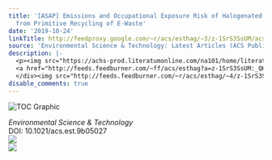 ```yaml
---
title: '[ASAP] Emissions and Occupational Exposure Risk of Halogenated Flame Retardants
  from Primitive Recycling of E-Waste'
date: '2019-10-24'
linkTitle: http://feedproxy.google.com/~r/acs/esthag/~3/z-1SrS3SsUM/acs.est.9b05027
source: 'Environmental Science & Technology: Latest Articles (ACS Publications)'
description: |-
  <p><img src="https://achs-prod.literatumonline.com/na101/home/literatum/publisher/achs/journals/content/esthag/0/esthag.ahead-of-print/acs.est.9b05027/20191024/images/medium/es9b05027_0006.gif" alt="TOC Graphic"/></p><div><cite>Environmental Science & Technology</cite></div><div>DOI: 10.1021/acs.est.9b05027</div><div class="feedflare">
  <a href="http://feeds.feedburner.com/~ff/acs/esthag?a=z-1SrS3SsUM:_QHIgIzHiX4:yIl2AUoC8zA"><img src="http://feeds.feedburner.com/~ff/acs/esthag?d=yIl2AUoC8zA" border="0"></img></a>
  </div><img src="http://feeds.feedburner.com/~r/acs/esthag/~4/z-1SrS3SsUM" ...
disable_comments: true
---
```

<p><img src="https://achs-prod.literatumonline.com/na101/home/literatum/publisher/achs/journals/content/esthag/0/esthag.ahead-of-print/acs.est.9b05027/20191024/images/medium/es9b05027_0006.gif" alt="TOC Graphic"/></p><div><cite>Environmental Science & Technology</cite></div><div>DOI: 10.1021/acs.est.9b05027</div><div class="feedflare">
<a href="http://feeds.feedburner.com/~ff/acs/esthag?a=z-1SrS3SsUM:_QHIgIzHiX4:yIl2AUoC8zA"><img src="http://feeds.feedburner.com/~ff/acs/esthag?d=yIl2AUoC8zA" border="0"></img></a>
</div><img src="http://feeds.feedburner.com/~r/acs/esthag/~4/z-1SrS3SsUM" ...